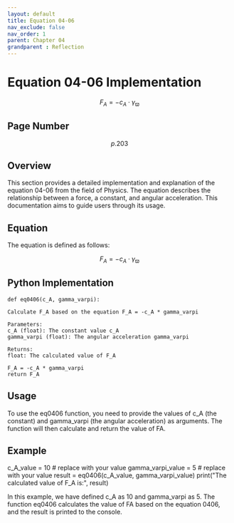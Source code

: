 ```yaml
---
layout: default
title: Equation 04-06
nav_exclude: false
nav_order: 1
parent: Chapter 04
grandparent : Reflection
---
```

# Equation 04-06 Implementation
$$ F_A = - c_A \cdot \gamma_\varpi \tag{4-06} $$

## Page Number
$$p.203$$

## Overview

This section provides a detailed implementation and explanation of the equation 04-06 from the field of Physics. The equation describes the relationship between a force, a constant, and angular acceleration. This documentation aims to guide users through its usage.
## Equation

The equation is defined as follows:

$$ F_A = - c_A \cdot \gamma_\varpi \tag{4-06} $$


## Python Implementation



    def eq0406(c_A, gamma_varpi):
    
    Calculate F_A based on the equation F_A = -c_A * gamma_varpi

    Parameters:
    c_A (float): The constant value c_A
    gamma_varpi (float): The angular acceleration gamma_varpi

    Returns:
    float: The calculated value of F_A
    
    F_A = -c_A * gamma_varpi
    return F_A

## Usage

To use the eq0406 function, you need to provide the values of c_A (the constant) and gamma_varpi (the angular acceleration) as arguments. The function will then calculate and return the value of FA​.
## Example

  c_A_value = 10  # replace with your value
  gamma_varpi_value = 5   # replace with your value
  result = eq0406(c_A_value, gamma_varpi_value)
  print("The calculated value of F_A is:", result)

In this example, we have defined c_A as 10 and gamma_varpi as 5. The function eq0406 calculates the value of FA​ based on the equation 0406, and the result is printed to the console.
